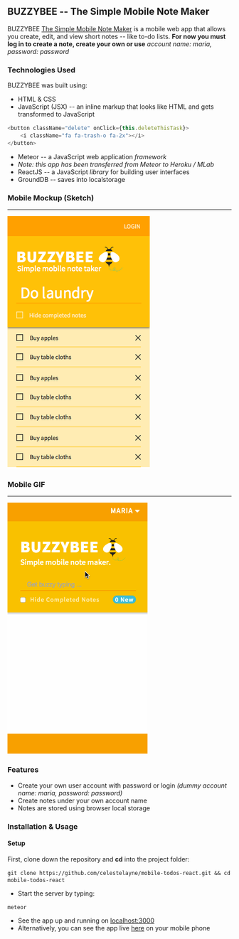 ## BUZZYBEE -- The Simple Mobile Note Maker

BUZZYBEE [The Simple Mobile Note Maker](http://secure-everglades-76078.herokuapp.com) is a mobile web app that allows you create, edit, and view short notes -- like to-do lists. **For now you must log in to create a note, create your own or use** *account name: maria, password: password*

### Technologies Used

BUZZYBEE was built using:
+ HTML & CSS
+ JavaScript (JSX) -- an inline markup that looks like HTML and gets transformed to JavaScript
```javascript
<button className="delete" onClick={this.deleteThisTask}>
	<i className="fa fa-trash-o fa-2x"></i>
</button>
```
+ Meteor -- a JavaScript web application *framework*
+ *Note: this app has been transferred from Meteor to Heroku / MLab*
+ ReactJS -- a JavaScript *library* for building user interfaces
+ GroundDB -- saves into localstorage

### Mobile Mockup (Sketch)
**************************
![](https://github.com/celestelayne/mobile-todos-react/blob/master/mobile-todos-mockup.png "The Simple Mobile Note Maker")

### Mobile GIF
**************
![](https://github.com/celestelayne/mobile-todos-react/blob/master/mobile-todos-react.gif "The Simple Mobile Note Maker")

### Features

+ Create your own user account with password or login *(dummy account name: maria, password: password)*
+ Create notes under your own account name
+ Notes are stored using browser local storage

### Installation & Usage
#### Setup
First, clone down the repository and **cd** into the project folder:
```
git clone https://github.com/celestelayne/mobile-todos-react.git && cd mobile-todos-react
```
+ Start the server by typing:
```
meteor
```
+ See the app up and running on [localhost:3000](http://localhost:3000/)
+ Alternatively, you can see the app live [here](http://mobile-todos-react.meteor.com) on your mobile phone
